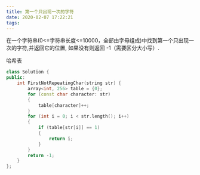 ```yaml
---
title: 第一个只出现一次的字符
date: 2020-02-07 17:22:21
tags:
---
```


在一个字符串(0<=字符串长度<=10000，全部由字母组成)中找到第一个只出现一次的字符,并返回它的位置, 如果没有则返回 -1（需要区分大小写）.

哈希表

```cpp
class Solution {
public:
    int FirstNotRepeatingChar(string str) {
        array<int, 256> table = {0};
        for (const char character: str)
        {
            table[character]++;
        }
        for (int i = 0; i < str.length(); i++)
        {
            if (table[str[i]] == 1)
            {
                return i;
            }
        }
        return -1;
    }
};
```
